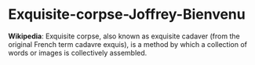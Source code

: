 # Exquisite-corpse-Joffrey-Bienvenu
**Wikipedia**: Exquisite corpse, also known as exquisite cadaver (from the original French term cadavre exquis), is a method by which a collection of words or images is collectively assembled.
